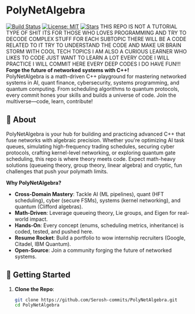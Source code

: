 # PolyNetAlgebra
[![Build Status](https://img.shields.io/badge/build-passing-brightgreen)](https://github.com/Serosh-commits/PolyNetAlgebra/actions)
[![License: MIT](https://img.shields.io/badge/License-MIT-yellow.svg)](https://opensource.org/licenses/MIT)
[![Stars](https://img.shields.io/github/stars/yourusername/PolyNetAlgebra)](https://github.com/Serosh-commits/PolyNetAlgebra)
THIS REPO IS NOT A TUTORIAL TYPE OF SHIT ITS FOR THOSE WHO LOVES PROGRAMMING AND TRY TO DECODE COMPLEX STUFF 
FOR EACH SUBTOPIC THERE WILL BE A CODE RELATED TO IT TRY TO UNDERSTAND THE CODE AND MAKE UR BRAIN STORM WITH
COOL TECH TOPICS I AM ALSO A CURIOUS LEARNER WHO LIKES TO CODE JUST WANT TO LEARN A LOT EVERY CODE I WILL PRACTICE I WILL COMMIT HERE EVERY DEEP CODES I DO HAVE FUN!!!
**Forge the future of networked systems with C++!**  
PolyNetAlgebra is a math-driven C++ playground for mastering networked systems in AI, quant finance, cybersecurity, systems programming, and quantum computing. From scheduling algorithms to quantum protocols, every commit hones your skills and builds a universe of code. Join the multiverse—code, learn, contribute!

## 🌌 About
PolyNetAlgebra is your hub for building and practicing advanced C++ that fuse networks with algebraic precision. Whether you're optimizing AI task queues, simulating high-frequency trading schedules, securing cyber protocols, crafting kernel-level networking, or exploring quantum gate scheduling, this repo is where theory meets code. Expect math-heavy solutions (queueing theory, group theory, linear algebra) and cryptic, fun challenges that push your polymath limits.

**Why PolyNetAlgebra?**
- **Cross-Domain Mastery**: Tackle AI (ML pipelines), quant (HFT scheduling), cyber (secure FSMs), systems (kernel networking), and quantum (Clifford algebras).
- **Math-Driven**: Leverage queueing theory, Lie groups, and Eigen for real-world impact.
- **Hands-On**: Every concept (enums, scheduling metrics, inheritance) is coded, tested, and pushed here.
- **Resume Rocket**: Build a portfolio to wow internship recruiters (Google, Citadel, IBM Quantum).
- **Open-Source**: Join a community forging the future of networked systems.

## 🚀 Getting Started
1. **Clone the Repo**:
   ```bash
   git clone https://github.com/Serosh-commits/PolyNetAlgebra.git
   cd PolyNetAlgebra
